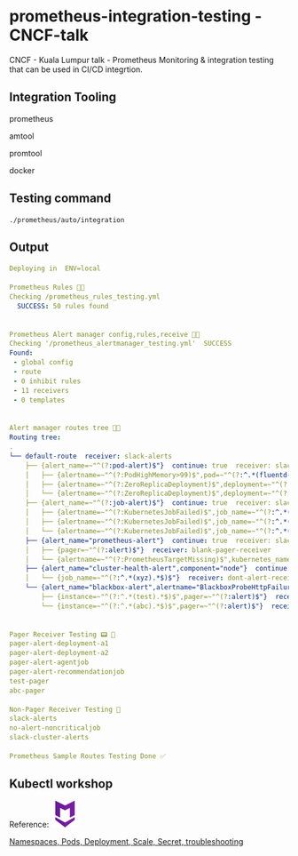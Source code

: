 # prometheus-integration-testing - CNCF-talk

CNCF - Kuala Lumpur talk - Prometheus Monitoring & integration testing that can be used in CI/CD integrtion.

## Integration Tooling

prometheus

amtool

promtool

docker

## Testing command

```shell
./prometheus/auto/integration
```


## Output

```yaml
Deploying in  ENV=local

Prometheus Rules 👨‍🚀
Checking /prometheus_rules_testing.yml
  SUCCESS: 50 rules found


Prometheus Alert manager config,rules,receive 👨‍🚀
Checking '/prometheus_alertmanager_testing.yml'  SUCCESS
Found:
 - global config
 - route
 - 0 inhibit rules
 - 11 receivers
 - 0 templates


Alert manager routes tree 👨‍🚀
Routing tree:
.
└── default-route  receiver: slack-alerts
    ├── {alert_name=~"^(?:pod-alert)$"}  continue: true  receiver: slack-alerts
    │   ├── {alertname=~"^(?:PodHighMemory>99)$",pod=~"^(?:^.*(fluentd-pod|agent-pod).*$)$"}  receiver: dont-alert-receiver
    │   ├── {alertname=~"^(?:ZeroReplicaDeployment)$",deployment=~"^(?:^.*(deployment-a1).*$)$"}  receiver: pager-alert-deployment-a1
    │   └── {alertname=~"^(?:ZeroReplicaDeployment)$",deployment=~"^(?:^.*(deployment-a2).*$)$"}  receiver: pager-alert-deployment-a2
    ├── {alert_name=~"^(?:job-alert)$"}  continue: true  receiver: slack-alerts
    │   ├── {alertname=~"^(?:KubernetesJobFailed)$",job_name=~"^(?:^.*(agent-job).*$)$"}  receiver: pager-alert-agentjob
    │   ├── {alertname=~"^(?:KubernetesJobFailed)$",job_name=~"^(?:^.*(recommendation-job).*$)$"}  receiver: pager-alert-recommendationjob
    │   └── {alertname=~"^(?:KubernetesJobFailed)$",job_name=~"^(?:^.*(noncritical-jobs).*$)$"}  receiver: no-alert-noncriticaljob
    ├── {alert_name="prometheus-alert"}  continue: true  receiver: slack-cluster-alerts
    │   ├── {pager=~"^(?:alert)$"}  receiver: blank-pager-receiver
    │   └── {alertname=~"^(?:PrometheusTargetMissing)$",kubernetes_name=~"^(?:prom-metrics-service-tester)$"}  receiver: dont-alert-receiver
    ├── {alert_name="cluster-health-alert",component="node"}  continue: true  receiver: slack-cluster-alerts
    │   └── {job_name=~"^(?:^.*(xyz).*$)$"}  receiver: dont-alert-receiver
    └── {alert_name="blackbox-alert",alertname="BlackboxProbeHttpFailure"}  continue: true  receiver: slack-alerts
        ├── {instance=~"^(?:^.*(test).*$)$",pager=~"^(?:alert)$"}  receiver: test-pager
        └── {instance=~"^(?:^.*(abc).*$)$",pager=~"^(?:alert)$"}  receiver: abc-pager


Pager Receiver Testing 📟 🚨
pager-alert-deployment-a1
pager-alert-deployment-a2
pager-alert-agentjob
pager-alert-recommendationjob
test-pager
abc-pager

Non-Pager Receiver Testing 🔎
slack-alerts
no-alert-noncriticaljob
slack-cluster-alerts

Prometheus Sample Routes Testing Done ✅
```

## Kubectl workshop

Reference:
![alt text][logo]

[logo]: https://github.com/adam-p/markdown-here/raw/master/src/common/images/icon48.png ""

[Namespaces, Pods, Deployment, Scale, Secret, troubleshooting](https://github.com/nalinkantgupta/kubectl-workshop#k8-cli-workshop)
